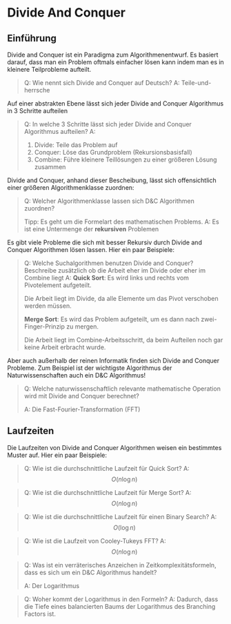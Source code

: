# Divide And Conquer

## Einführung

Divide and Conquer ist ein Paradigma zum Algorithmenentwurf. Es basiert darauf, dass man ein Problem oftmals einfacher lösen kann indem man es in kleinere Teilprobleme aufteilt.

> Q: Wie nennt sich Divide and Conquer auf Deutsch?
> A: Teile-und-herrsche

Auf einer abstrakten Ebene lässt sich jeder Divide and Conquer Algorithmus in 3 Schritte aufteilen

> Q: In welche 3 Schritte lässt sich jeder Divide and Conquer Algorithmus aufteilen?
> A:
> 1. Divide: Teile das Problem auf
> 2. Conquer: Löse das Grundproblem (Rekursionsbasisfall)
> 3. Combine: Führe kleinere Teillösungen zu einer größeren Lösung zusammen

Divide and Conquer, anhand dieser Bescheibung, lässt sich offensichtlich einer größeren Algorithmenklasse zuordnen:

> Q: Welcher Algorithmenklasse lassen sich D&C Algorithmen zuordnen?
>
> Tipp: Es geht um die Formelart des mathematischen Problems.
> A: Es ist eine Untermenge der __rekursiven__ Problemen

Es gibt viele Probleme die sich mit besser Rekursiv durch Divide and Conquer Algorithmen lösen lassen. Hier ein paar Beispiele:

> Q: Welche Suchalgorithmen benutzen Divide and Conquer?
> Beschreibe zusätzlich ob die Arbeit eher im Divide oder eher im Combine liegt
> A:
> **Quick Sort**: Es wird links und rechts vom Pivotelement aufgeteilt.
>
> Die Arbeit liegt im Divide, da alle Elemente um das Pivot verschoben werden müssen.
>
> **Merge Sort**: Es wird das Problem aufgeteilt, um es dann nach zwei-Finger-Prinzip zu mergen.
>
> Die Arbeit liegt im Combine-Arbeitsschritt, da beim Aufteilen noch gar keine Arbeit erbracht wurde.

Aber auch außerhalb der reinen Informatik finden sich Divide and Conquer Probleme. Zum Beispiel ist der wichtigste Algorithmus der Naturwissenschaften auch ein D&C Algorithmus!

> Q: Welche naturwissenschaftlich relevante mathematische Operation wird mit Divide and Conquer berechnet?
>
> A: Die Fast-Fourier-Transformation (FFT)

## Laufzeiten

Die Laufzeiten von Divide and Conquer Algorithmen weisen ein bestimmtes Muster auf. Hier ein paar Beispiele:

> Q: Wie ist die durchschnittliche Laufzeit für Quick Sort?
> A: $$O(n\log n)$$

> Q: Wie ist die durchschnittliche Laufzeit für Merge Sort?
> A: $$O(n\log n)$$

> Q: Wie ist die durchschnittliche Laufzeit für einen Binary Search?
> A: $$O(\log n)$$

> Q: Wie ist die Laufzeit von Cooley-Tukeys FFT?
> A: $$O(n\log n)$$

> Q: Was ist ein verräterisches Anzeichen in Zeitkomplexitätsformeln, dass es sich um ein D&C Algorithmus handelt?
>
> A: Der Logarithmus

> Q: Woher kommt der Logarithmus in den Formeln?
> A: Dadurch, dass die Tiefe eines balancierten Baums der Logarithmus des Branching Factors ist.
